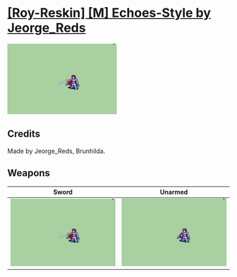 # [\[Roy-Reskin\] \[M\] Echoes-Style by Jeorge_Reds](./)

<img src="./1.%20Sword/Sword_000.png" alt="[Roy-Reskin] [M] Echoes-Style by Jeorge_Reds standing" />

## Credits

Made by Jeorge_Reds, Brunhilda.

## Weapons


|Sword |Unarmed |
|  :---: | :---: |
| <img alt="Sword animation" src="./1.%20Sword/Sword.gif" /> | <img alt="Unarmed animation" src="./8.%20Unarmed/Unarmed.gif" /> |
